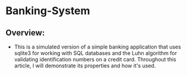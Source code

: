 # Banking-System

## Overview:
- This is a simulated version of a simple banking application that uses sqlite3 
for working with SQL databases and the Luhn algorithm for 
validating identification numbers on a credit card. 
Throughout this article, I will demonstrate its properties and how it's used. 
